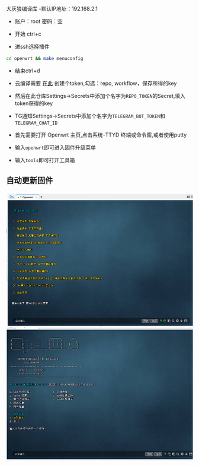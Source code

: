 
 大灰狼编译库
 -默认IP地址：192.168.2.1
- 账户：root   密码：空
 
- 开始 ctrl+c 
- 进ssh选择插件 
``` bash
cd openwrt && make menuconfig
```
- 结束ctrl+d

- 云编译需要 [在此](https://github.com/settings/tokens) 创建个token,勾选：repo, workflow，保存所得的key
- 然后在此仓库Settings->Secrets中添加个名字为```REPO_TOKEN```的Secret,填入token获得的key

- TG通知Settings->Secrets中添加个名字为```TELEGRAM_BOT_TOKEN```和```TELEGRAM_CHAT_ID```

- 首先需要打开 Openwrt 主页,点击系统-TTYD 终端或命令窗,或者使用putty
- 输入```openwrt```即可进入固件升级菜单
- 输入```tools```即可打开工具箱
## 自动更新固件
![img.png](img/img.png)
![img1.png](img/img1.png)



